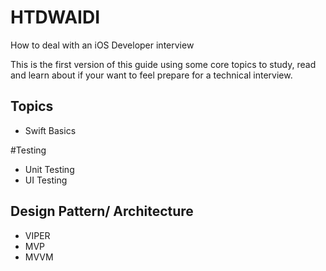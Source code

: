 # HTDWAIDI
How to deal with an iOS Developer interview

This is the first version of this guide using some core topics to study, read and learn about if your want to feel prepare for a technical interview.
## Topics
- Swift Basics

#Testing
- Unit Testing
- UI Testing

## Design Pattern/ Architecture
- VIPER 
- MVP
- MVVM
